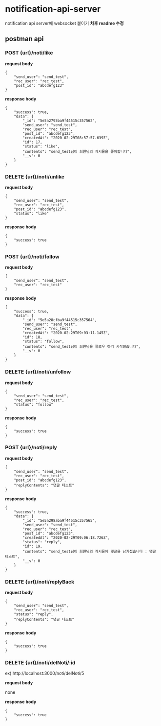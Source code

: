 # notification-api-server
notification api server에
websocket 붙이기
**차후 readme 수정**
## postman api
### POST {url}/noti/like
**request body**
```
{
	"send_user": "send_test",
	"rec_user": "rec_test",
	"post_id": "abcdefg123"
}
```
**response body**
```
{
    "success": true,
    "data": {
        "_id": "5e5a2795ba9f44515c357562",
        "send_user": "send_test",
        "rec_user": "rec_test",
        "post_id": "abcdefg123",
        "createdAt": "2020-02-29T08:57:57.639Z",
        "id": 17,
        "status": "like",
        "contents": "send_test님이 회원님의 게시물을 좋아합니다",
        "__v": 0
    }
}
```
### DELETE {url}/noti/unlike
**request body**
```
{
	"send_user": "send_test",
	"rec_user": "rec_test",
	"post_id": "abcdefg123",
	"status": "like"
}
```
**response body**
```
{
    "success": true
}
```

### POST {url}/noti/follow
**request body**
```
{
	"send_user": "send_test",
	"rec_user": "rec_test"
}
```
**response body**
```
{
    "success": true,
    "data": {
        "_id": "5e5a28cfba9f44515c357564",
        "send_user": "send_test",
        "rec_user": "rec_test",
        "createdAt": "2020-02-29T09:03:11.145Z",
        "id": 18,
        "status": "follow",
        "contents": "send_test님이 회원님을 팔로우 하기 시작했습니다",
        "__v": 0
    }
}
```

### DELETE {url}/noti/unfollow
**request body**
```
{
	"send_user": "send_test",
	"rec_user": "rec_test",
	"status": "follow"
}
```
**response body**
```
{
    "success": true
}
```

### POST {url}/noti/reply
**request body**
```
{
	"send_user": "send_test",
	"rec_user": "rec_test",
	"post_id": "abcdefg123",
	"replyContents": "댓글 테스트"
}
```
**response body**
```
{
    "success": true,
    "data": {
        "_id": "5e5a298aba9f44515c357565",
        "send_user": "send_test",
        "rec_user": "rec_test",
        "post_id": "abcdefg123",
        "createdAt": "2020-02-29T09:06:18.726Z",
        "status": "reply",
        "id": 19,
        "contents": "send_test님이 회원님의 게시물에 댓글을 남기셨습니다 : 댓글 테스트",
        "__v": 0
    }
}
```

### DELETE {url}/noti/replyBack
**request body**
```
{
	"send_user": "send_test",
	"rec_user": "rec_test",
	"status": "reply",
	"replyContents": "댓글 테스트"
}
```
**response body**
```
{
    "success": true
}
```


### DELETE {url}/noti/delNoti/:id
ex) http://localhost:3000/noti/delNoti/5  

**request body**  

none  

**response body**
```
{
    "success": true
}
```